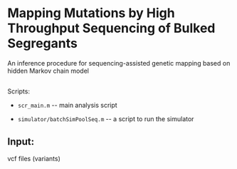 # Mapping Mutations by High Throughput Sequencing of Bulked Segregants

 An inference procedure for sequencing-assisted genetic mapping based on hidden Markov chain model

##
Scripts:

- `scr_main.m` -- main analysis script

- `simulator/batchSimPoolSeq.m` -- a script to run the simulator



## Input: 
vcf files (variants)
